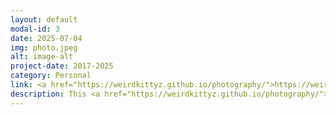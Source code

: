 ```yaml
---
layout: default
modal-id: 3
date: 2025-07-04
img: photo.jpeg
alt: image-alt
project-date: 2017-2025
category: Personal
link: <a href="https://weirdkittyz.github.io/photography/">https://weirdkittyz.github.io/photography/</a>
description: This <a href="https://weirdkittyz.github.io/photography/">website</a> is my photo journal.
---
```

